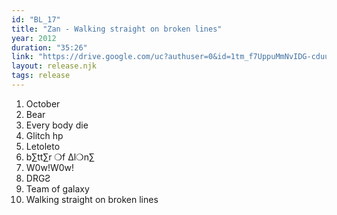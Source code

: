 ```yaml
---
id: "BL_17"
title: "Zan - Walking straight on broken lines"
year: 2012
duration: "35:26"
link: "https://drive.google.com/uc?authuser=0&id=1tm_f7UppuMmNvIDG-cduunRSFSovuR-q&export=download"
layout: release.njk
tags: release
---
```


01. October
02. Bear
03. Every body die
04. Glitch hp
05. Letoleto
06. b∑tt∑r ❍f ∆l❍n∑
07. W0w!W0w!
08. DRGƧ
09. Team of galaxy
10. Walking straight on broken lines